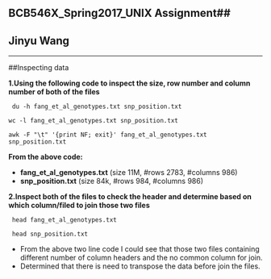 ## BCB546X\_Spring2017\_UNIX Assignment##
## Jinyu Wang

----------
 

##Inspecting data  





**1.Using the following code to inspect the size, row number and column number of both of the files**

```
 du -h fang_et_al_genotypes.txt snp_position.txt
```
   
```
wc -l fang_et_al_genotypes.txt snp_position.txt
```

```
awk -F "\t" '{print NF; exit}' fang_et_al_genotypes.txt snp_position.txt
```

**From the above code:**


- **fang\_et\_al\_genotypes.txt** (size 11M, #rows 2783, #columns 986)
- **snp\_position.txt** (size 84k, #rows 984, #columns 986)
 
**2.Inspect both of the files to check the header and determine based on which column/filed to join those two files**

```
 head fang_et_al_genotypes.txt
```

```
 head snp_position.txt
```



- From the above two line code I could see that those two files containing different number of column headers and the no common column for join.
- Determined that there is need to transpose the data before join the files.


	

